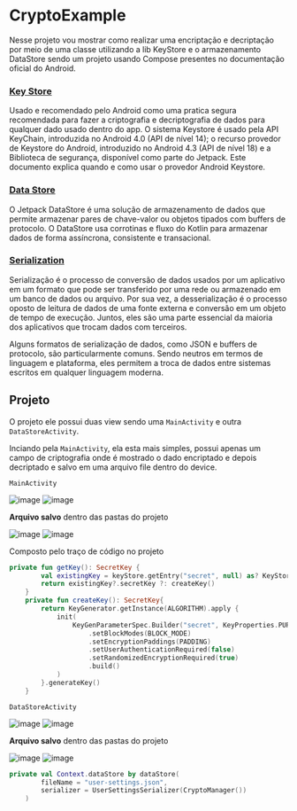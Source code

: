 # CryptoExample
Nesse projeto vou mostrar como realizar uma encriptação e decriptação por meio de uma classe utilizando a lib KeyStore e o armazenamento DataStore sendo um projeto usando Compose presentes no documentação oficial do Android.

### [Key Store]
Usado e recomendado pelo Android como uma pratica segura recomendada para fazer a criptografia e decriptografia de dados para qualquer dado usado dentro do app.
O sistema Keystore é usado pela API KeyChain, introduzida no Android 4.0 (API de nível 14); o recurso provedor de Keystore do Android, introduzido no Android 4.3 (API de nível 18) e a Biblioteca de segurança, disponível como parte do Jetpack. Este documento explica quando e como usar o provedor Android Keystore.  

### [Data Store]
O Jetpack DataStore é uma solução de armazenamento de dados que permite armazenar pares de chave-valor ou objetos tipados com buffers de protocolo. O DataStore usa corrotinas e fluxo do Kotlin para armazenar dados de forma assíncrona, consistente e transacional.

### [Serialization] 
Serialização é o processo de conversão de dados usados ​​por um aplicativo em um formato que pode ser transferido por uma rede ou armazenado em um banco de dados ou arquivo. Por sua vez, a desserialização é o processo oposto de leitura de dados de uma fonte externa e conversão em um objeto de tempo de execução. Juntos, eles são uma parte essencial da maioria dos aplicativos que trocam dados com terceiros.

Alguns formatos de serialização de dados, como JSON e buffers de protocolo, são particularmente comuns. Sendo neutros em termos de linguagem e plataforma, eles permitem a troca de dados entre sistemas escritos em qualquer linguagem moderna.

## Projeto
O projeto ele possui duas view sendo uma `MainActivity` e outra `DataStoreActivity`.

Inciando pela `MainActivity`, ela esta mais simples, possui apenas um campo de criptografia onde é mostrado o dado encriptado e depois decriptado e salvo em uma arquivo file dentro do device.

`MainActivity`

![image](https://github.com/renan1820/CryptoExample/assets/33467920/5bd9836e-d2bd-4ed7-b2dc-fc316117a411)
![image](https://github.com/renan1820/CryptoExample/assets/33467920/39fab1ea-a4e7-43ca-8421-f3f8cc53734b)

**Arquivo salvo** dentro das pastas do projeto 

![image](https://github.com/renan1820/CryptoExample/assets/33467920/f51bf5e5-288d-41db-b0a1-8e0c3ef41d60) ![image](https://github.com/renan1820/CryptoExample/assets/33467920/9b48a173-c143-4093-a2e3-422b23a8f8fd)

Composto pelo traço de código no projeto

```kotlin
private fun getKey(): SecretKey {
        val existingKey = keyStore.getEntry("secret", null) as? KeyStore.SecretKeyEntry
        return existingKey?.secretKey ?: createKey()
    }
    private fun createKey(): SecretKey{
        return KeyGenerator.getInstance(ALGORITHM).apply {
            init(
                KeyGenParameterSpec.Builder("secret", KeyProperties.PURPOSE_ENCRYPT or KeyProperties.PURPOSE_DECRYPT)
                    .setBlockModes(BLOCK_MODE)
                    .setEncryptionPaddings(PADDING)
                    .setUserAuthenticationRequired(false)
                    .setRandomizedEncryptionRequired(true)
                    .build()
            )
        }.generateKey()
    }
```

`DataStoreActivity`

![image](https://github.com/renan1820/CryptoExample/assets/33467920/fce297de-a624-4d2b-afc6-159a4f847cd5)
![image](https://github.com/renan1820/CryptoExample/assets/33467920/157e04b7-bcc6-4d50-a4f2-6c4b8217d45e)

**Arquivo salvo** dentro das pastas do projeto 

![image](https://github.com/renan1820/CryptoExample/assets/33467920/65ebb22f-1468-47f8-9893-8ed848b05ebf)
![image](https://github.com/renan1820/CryptoExample/assets/33467920/60ef7413-ab2c-4179-8c87-373ff8bbe156)


```kotlin
private val Context.dataStore by dataStore(
        fileName = "user-settings.json",
        serializer = UserSettingsSerializer(CryptoManager())
    )
``` 


[Key Store]: https://developer.android.com/training/articles/keystore?hl=pt-br
[Data Store]: https://developer.android.com/topic/libraries/architecture/datastore?hl=pt-br
[Serialization]: https://kotlinlang.org/docs/serialization.html
